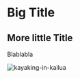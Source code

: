 # Big Title


## More little Title
Blablabla

![kayaking-in-kailua](https://cloud.githubusercontent.com/assets/6884679/12258153/fc25266a-b93e-11e5-981e-48609185db69.jpg)
